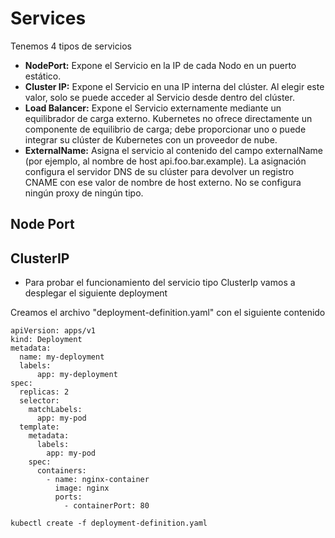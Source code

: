 # Services 

Tenemos 4 tipos de servicios

- **NodePort:** Expone el Servicio en la IP de cada Nodo en un puerto estático.
- **Cluster IP:** Expone el Servicio en una IP interna del clúster. Al elegir este valor, solo se puede acceder al Servicio desde dentro del clúster.
- **Load Balancer:** Expone el Servicio externamente mediante un equilibrador de carga externo. Kubernetes no ofrece directamente un componente de equilibrio de carga; debe proporcionar uno o puede integrar su clúster de Kubernetes con un proveedor de nube.
- **ExternalName:** Asigna el servicio al contenido del campo externalName (por ejemplo, al nombre de host api.foo.bar.example). La asignación configura el servidor DNS de su clúster para devolver un registro CNAME con ese valor de nombre de host externo. No se configura ningún proxy de ningún tipo.

## Node Port

## ClusterIP

- Para probar el funcionamiento del servicio tipo ClusterIp vamos a desplegar el siguiente deployment

Creamos el archivo "deployment-definition.yaml" con el siguiente contenido

```
apiVersion: apps/v1
kind: Deployment
metadata:
  name: my-deployment
  labels:
      app: my-deployment
spec:
  replicas: 2
  selector:
    matchLabels:
      app: my-pod
  template: 
    metadata:
      labels: 
        app: my-pod   
    spec:
      containers:
        - name: nginx-container
          image: nginx
          ports:
            - containerPort: 80
```
```
kubectl create -f deployment-definition.yaml
```
